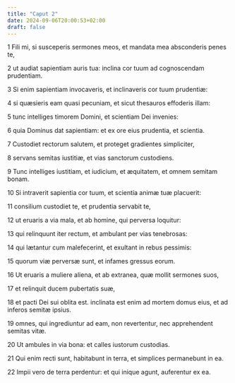 ```yaml
---
title: "Caput 2"
date: 2024-09-06T20:00:53+02:00
draft: false
---
```



1 Fili mi, si susceperis sermones meos, et mandata mea absconderis penes te,

2 ut audiat sapientiam auris tua: inclina cor tuum ad cognoscendam prudentiam.

3 Si enim sapientiam invocaveris, et inclinaveris cor tuum prudentiæ:

4 si quæsieris eam quasi pecuniam, et sicut thesauros effoderis illam:

5 tunc intelliges timorem Domini, et scientiam Dei invenies:

6 quia Dominus dat sapientiam: et ex ore eius prudentia, et scientia.

7 Custodiet rectorum salutem, et proteget gradientes simpliciter,

8 servans semitas iustitiæ, et vias sanctorum custodiens.

9 Tunc intelliges iustitiam, et iudicium, et æquitatem, et omnem semitam bonam.

10 Si intraverit sapientia cor tuum, et scientia animæ tuæ placuerit:

11 consilium custodiet te, et prudentia servabit te,

12 ut eruaris a via mala, et ab homine, qui perversa loquitur:

13 qui relinquunt iter rectum, et ambulant per vias tenebrosas:

14 qui lætantur cum malefecerint, et exultant in rebus pessimis:

15 quorum viæ perversæ sunt, et infames gressus eorum.

16 Ut eruaris a muliere aliena, et ab extranea, quæ mollit sermones suos,

17 et relinquit ducem pubertatis suæ,

18 et pacti Dei sui oblita est. inclinata est enim ad mortem domus eius, et ad inferos semitæ ipsius.

19 omnes, qui ingrediuntur ad eam, non revertentur, nec apprehendent semitas vitæ.

20 Ut ambules in via bona: et calles iustorum custodias.

21 Qui enim recti sunt, habitabunt in terra, et simplices permanebunt in ea.

22 Impii vero de terra perdentur: et qui inique agunt, auferentur ex ea.

